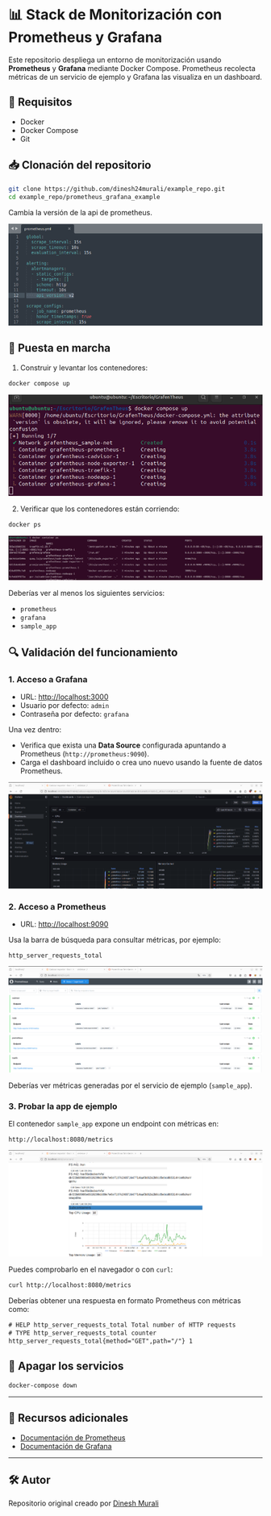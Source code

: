 # 📊 Stack de Monitorización con Prometheus y Grafana

Este repositorio despliega un entorno de monitorización usando **Prometheus** y **Grafana** mediante Docker Compose. Prometheus recolecta métricas de un servicio de ejemplo y Grafana las visualiza en un dashboard.

## 🧰 Requisitos

- Docker
- Docker Compose
- Git

## 📥 Clonación del repositorio

```bash
git clone https://github.com/dinesh24murali/example_repo.git
cd example_repo/prometheus_grafana_example
```

Cambia la versión de la api de prometheus.

![img](./imgs/00-prometheus_yml.png)

## 🚀 Puesta en marcha

1. Construir y levantar los contenedores:

```bash
docker compose up
```

![img](./imgs/01-docker_comp.png)

2. Verificar que los contenedores están corriendo:

```bash
docker ps
```

![img](./imgs/02-docker_container.png)

Deberías ver al menos los siguientes servicios:
- `prometheus`
- `grafana`
- `sample_app`

## 🔍 Validación del funcionamiento

### 1. Acceso a Grafana

- URL: [http://localhost:3000](http://localhost:3000)
- Usuario por defecto: `admin`
- Contraseña por defecto: `grafana`

Una vez dentro:
- Verifica que exista una **Data Source** configurada apuntando a Prometheus (`http://prometheus:9090`).
- Carga el dashboard incluido o crea uno nuevo usando la fuente de datos Prometheus.

![img](./imgs/04-Grafana.png)

### 2. Acceso a Prometheus

- URL: [http://localhost:9090](http://localhost:9090)

Usa la barra de búsqueda para consultar métricas, por ejemplo:

```promql
http_server_requests_total
```

![img](./imgs/06-prometheus.png)

Deberías ver métricas generadas por el servicio de ejemplo (`sample_app`).

### 3. Probar la app de ejemplo

El contenedor `sample_app` expone un endpoint con métricas en:

```
http://localhost:8080/metrics
```

![img](./imgs/05-cAdvisor.png)

Puedes comprobarlo en el navegador o con `curl`:

```bash
curl http://localhost:8080/metrics
```

Deberías obtener una respuesta en formato Prometheus con métricas como:

```
# HELP http_server_requests_total Total number of HTTP requests
# TYPE http_server_requests_total counter
http_server_requests_total{method="GET",path="/"} 1
```

## 🧼 Apagar los servicios

```bash
docker-compose down
```

---

## 📎 Recursos adicionales

- [Documentación de Prometheus](https://prometheus.io/docs/introduction/overview/)
- [Documentación de Grafana](https://grafana.com/docs/)

---

## 🛠 Autor

Repositorio original creado por [Dinesh Murali](https://github.com/dinesh24murali)
